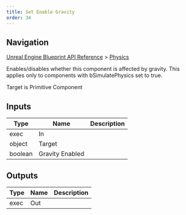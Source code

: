 ```yaml
---
title: Set Enable Gravity
order: 34
---
```

## Navigation

[Unreal Engine Blueprint API Reference](https://dev.epicgames.com/documentation/en-us/unreal-engine/BlueprintAPI) > [Physics](https://dev.epicgames.com/documentation/en-us/unreal-engine/BlueprintAPI/Physics)

Enables/disables whether this component is affected by gravity. This applies only to components with bSimulatePhysics set to true.

Target is Primitive Component

## Inputs

| Type | Name | Description |
| --- | --- | --- |
| exec | In |  |
| object | Target |  |
| boolean | Gravity Enabled |  |

## Outputs

| Type | Name | Description |
| --- | --- | --- |
| exec | Out |  |
